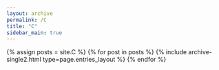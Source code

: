 ```yaml
---
layout: archive
permalink: /C
title: "C"
sidebar_main: true
---
```

{% assign posts = site.C %}
{% for post in posts %} {% include archive-single2.html type=page.entries_layout %} {% endfor %}